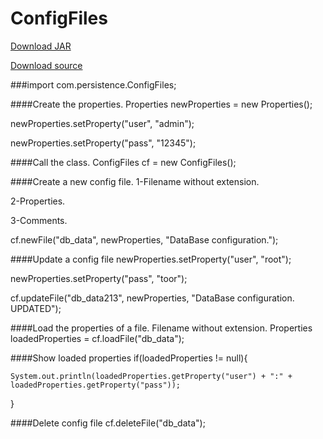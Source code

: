 # ConfigFiles

[Download JAR](https://github.com/FMR7/ConfigFiles/raw/master/dist/ConfigFiles.jar)

[Download source](https://github.com/FMR7/ConfigFiles/archive/master.zip)

###import com.persistence.ConfigFiles;

####Create the properties.
Properties newProperties = new Properties();

newProperties.setProperty("user", "admin");

newProperties.setProperty("pass", "12345");

####Call the class.
ConfigFiles cf = new ConfigFiles();

####Create a new config file. 
1-Filename without extension. 

2-Properties. 

3-Comments.

cf.newFile("db_data", newProperties, "DataBase configuration.");

####Update a config file
newProperties.setProperty("user", "root");

newProperties.setProperty("pass", "toor");

cf.updateFile("db_data213", newProperties, "DataBase configuration. UPDATED");

####Load the properties of a file. Filename without extension.
Properties loadedProperties = cf.loadFile("db_data");

####Show loaded properties
if(loadedProperties != null){

    System.out.println(loadedProperties.getProperty("user") + ":" + loadedProperties.getProperty("pass"));
    
}

####Delete config file
cf.deleteFile("db_data");
